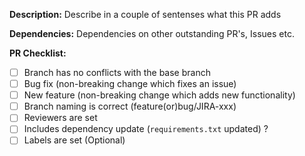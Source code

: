 **Description:** Describe in a couple of sentenses what this PR adds

**Dependencies:** Dependencies on other outstanding PR's, Issues etc.

**PR Checklist:**
- [ ] Branch has no conflicts with the base branch
- [ ] Bug fix (non-breaking change which fixes an issue)
- [ ] New feature (non-breaking change which adds new functionality)
- [ ] Branch naming is correct (feature(or)bug/JIRA-xxx)
- [ ] Reviewers are set
- [ ] Includes dependency update (`requirements.txt` updated) ?
- [ ] Labels are set (Optional)